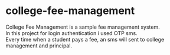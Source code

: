 # college-fee-management
College Fee Management is a sample fee management system.<br/>
In this project for login authentication i used OTP sms.<br/>
Every time when a student pays a fee, an sms will sent to college management and principal.
